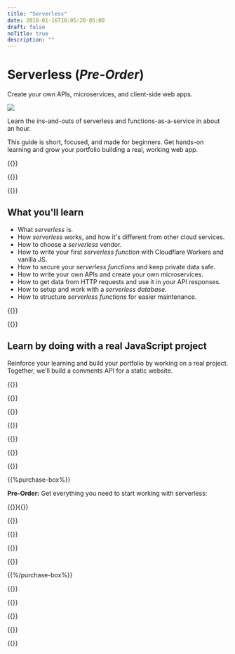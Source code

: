 ```yaml
---
title: "Serverless"
date: 2018-01-16T10:05:20-05:00
draft: false
noTitle: true
description: ""
---
```


<h1 class="no-padding-top no-margin-bottom h5 text-sans">Serverless (<em>Pre-Order</em>)</h1>
<p><span class="text-xlarge text-serif">Create your own APIs, microservices, and client-side web apps.</span></p>

<img class="img-center img-hero" src="/img/guides/serverless.png">

<span class="text-large">Learn the ins-and-outs of serverless and functions-as-a-service in about an hour.</span>

This guide is short, focused, and made for beginners. Get hands-on learning and grow your portfolio building a real, working web app.

{{<cta for="guide">}}

<div class="padding-bottom-small">{{<pricing-link>}}</div>

{{<guide-used-by>}}

## What you'll learn

- What _serverless_ is.
- How _serverless_ works, and how it's different from other cloud services.
- How to choose a _serverless_ vendor.
- How to write your first _serverless function_ with Cloudflare Workers and vanilla JS.
- How to secure your _serverless functions_ and keep private data safe.
- How to write your own APIs and create your own microservices.
- How to get data from HTTP requests and use it in your API responses.
- How to setup and work with a _serverless database_.
- How to structure _serverless functions_ for easier maintenance.

{{<guide-formats>}}

{{<testimonial-group group="learn">}}

## Learn by doing with a real JavaScript project

<!-- <div class="fluid-vids"><iframe src="https://player.vimeo.com/video/583525714?badge=0&amp;autopause=0&amp;loop=1&amp;player_id=0&amp;app_id=58479" width="640" height="360" frameborder="0" allow="autoplay; fullscreen; picture-in-picture" allowfullscreen></iframe></div> -->

Reinforce your learning and build your portfolio by working on a real project. Together, we'll build a comments API for a static website.

{{<bonuses>}}

{{<pricing-link>}}

{{<testimonial-group group="slack">}}

{{<guide-skills>}}

<!-- ## A Sample Lesson

<div class="fluid-vids margin-bottom-small"><iframe src="https://player.vimeo.com/video/316200825?color=0088cc&title=0&byline=0&portrait=0" width="640" height="360" frameborder="0" webkitallowfullscreen mozallowfullscreen allowfullscreen></iframe></div>

<em class="text-muted text-small">How to create and update the DOM based on the current state of your data.</em> -->

{{<sample>}}

{{<guide-money-back>}}

{{<guide-about-me>}}

{{%purchase-box%}}

**Pre-Order:** Get everything you need to start working with serverless:

{{<purchase-summary>}}{{</purchase-summary>}}

{{<cta for="guide-buy">}}

{{<purchase-link product="serverless">}}

{{<purchase-upsell upsell="expert">}}

{{<sales-numbers>}}

{{%/purchase-box%}}

{{<testimonial-group group="purchase">}}

{{<guide-faq>}}

{{<pricing-link>}}

{{<testimonial-group group="faq">}}

{{<not-ready-yet>}}